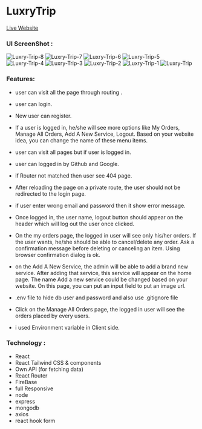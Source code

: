 # LuxryTrip

[Live Website](https://tour-planner-45921.web.app/)

### UI ScreenShot :

<img src="https://i.ibb.co/LvLzxfR/Luxry-Trip-8.png" alt="Luxry-Trip-8" border="0">
<img src="https://i.ibb.co/JcFqFmy/Luxry-Trip-7.png" alt="Luxry-Trip-7" border="0">
<img src="https://i.ibb.co/5kjvQdc/Luxry-Trip-6.png" alt="Luxry-Trip-6" border="0">
<img src="https://i.ibb.co/tcgfxW3/Luxry-Trip-5.png" alt="Luxry-Trip-5" border="0">
<img src="https://i.ibb.co/N2xdBjv/Luxry-Trip-4.png" alt="Luxry-Trip-4" border="0">
<img src="https://i.ibb.co/1b9xxB4/Luxry-Trip-3.png" alt="Luxry-Trip-3" border="0">
<img src="https://i.ibb.co/ZhytwN4/Luxry-Trip-2.png" alt="Luxry-Trip-2" border="0">
<img src="https://i.ibb.co/7zXfwmc/Luxry-Trip-1.png" alt="Luxry-Trip-1" border="0">
<img src="https://i.ibb.co/fGPntjg/Luxry-Trip.png" alt="Luxry-Trip" border="0">

### Features:

- user can visit all the page through routing .

- user can login.

- New user can register.

- If a user is logged in, he/she will see more options like My Orders, Manage All Orders, Add A New Service, Logout. Based on your website idea, you can change the name of these menu items.

- user can visit all pages but if user is logged in.

- user can logged in by Github and Google.

- if Router not matched then user see 404 page.

- After reloading the page on a private route, the user should not be redirected to the login page.

- if user enter wrong email and password then it show error message.

- Once logged in, the user name, logout button should appear on the header which will log out the user once clicked.

- On the my orders page, the logged in user will see only his/her orders. If the user wants, he/she should be able to cancel/delete any order. Ask a confirmation message before deleting or canceling an item. Using browser confirmation dialog is ok.

- on the Add A New Service, the admin will be able to add a brand new service. After adding that service, this service will appear on the home page. The name Add a new service could be changed based on your website. On this page, you can put an input field to put an image url.

- .env file to hide db user and password and also use .gitignore file

- Click on the Manage All Orders page, the logged in user will see the orders placed by every users.

- i used Environment variable in Client side.

### Technology :

- React
- React Tailwind CSS & components
- Own API (for fetching data)
- React Router
- FireBase
- full Responsive
- node
- express
- mongodb
- axios
- react hook form
